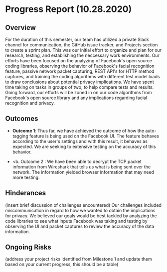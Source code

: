 # Progress Report (10.28.2020)
## Overview
For the duration of this semester, our team has utilized a private Slack channel for communication, the GitHub issue tracker, and Projects section to create a sprint plan. This was our initial effort to organize and plan for our research, testing, and establishing the neccessary work environments. Our efforts have been focused on the analyzing of Facebook's open source coding libraries, observing the behavior of Facebook's facial recognition feature, passive network packet capturing, REST API's for HTTP method captures, and training the coding algorithms with different test model loads to draw conclusions about potential privacy implications. We have spent time taking on tasks in groups of two, to help compare tests and results. Going forward, our efforts will be zoned in on our code algorithms from Facebook's open source library and any implications regarding facial recognition and privacy.

## Outcomes
* <b> Outcome 1</b>: Thus far, we have achieved the outcome of how the auto-tagging feature is being used on the Facebook UI. The feature behaves according to the user's settings and with this result, it behaves as expected. We are seeking to extensive testing on the accuracy of this behavior.

* <b. Outcome 2 </b>: We have been able to decrypt the TCP packet information from Wireshark that tells us what is being sent over the network. The information yielded browser information that may need more testing.

## Hinderances
(insert brief discussion of challenges encountered)
Our challenges included miscommunication in regard to how we wanted to obtain the implications for privacy. We believed our goals would be best tackled by analyzing the code libraries to see what inputs Facebook was taking and testing by observing the UI and packet captures to review the accuracy of the data information.

## Ongoing Risks
(address your project risks identified from Milestone 1 and update them based on your current progress, this should be a table)

